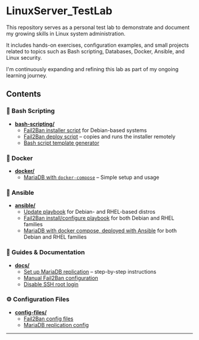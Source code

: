 # LinuxServer_TestLab

This repository serves as a personal test lab to demonstrate and document my growing skills in Linux system administration.

It includes hands-on exercises, configuration examples, and small projects related to topics such as Bash scripting, Databases, Docker, Ansible, and Linux security.

I'm continuously expanding and refining this lab as part of my ongoing learning journey.

## Contents

### 🔧 Bash Scripting
- [**bash-scripting/**](./control_host)  
  - [Fail2Ban installer script](./control_host/bash/install_fail2ban/install_fail2ban.sh) for Debian-based systems  
  - [Fail2Ban deploy script](./control_host/bash/install_fail2ban/deploy_and-test_fail2ban.sh) – copies and runs the installer remotely  
  - [Bash script template generator](./control_host/bash/utilities/create_bash_script.sh)

### 🐳 Docker
- [**docker/**](./container)  
  - [MariaDB with `docker-compose`](./container/mariadb/compose.yaml) – Simple setup and usage

### 🤖 Ansible
- [**ansible/**](./control_host/ansible/)  
  - [Update playbook](./control_host/ansible/playbooks/update_packages.yml) for Debian- and RHEL-based distros  
  - [Fail2Ban install/configure playbook](./control_host/ansible/playbooks/fail2ban.yml) for both Debian and RHEL families
  - [MariaDB with docker compose, deployed with Ansible](./control_host/ansible/playbooks/mariadb/) for both Debian and RHEL families

### 📘 Guides & Documentation
- [**docs/**](./docs)  
  - [Set up MariaDB replication](./doc/db/mariaDB/setup_replication.md) – step-by-step instructions  
  - [Manual Fail2Ban configuration](./doc/security_and_hardening/fail2ban.md)  
  - [Disable SSH root login](./doc/security_and_hardening/ssh_disable_root_login.md)

### ⚙️ Configuration Files
- [**config-files/**](./config-files)  
  - [Fail2Ban config files](./server/shared_config/etc/fail2ban/jail.d/customisation.local/)  
  - [MariaDB replication config](./server/server_specific/Server1/etc/mysql/my.cnf/)

---

